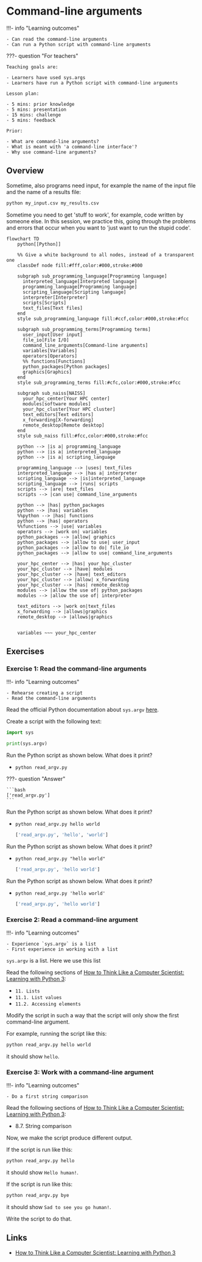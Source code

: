 # Command-line arguments

!!!- info "Learning outcomes"

    - Can read the command-line arguments
    - Can run a Python script with command-line arguments

???- question "For teachers"

    Teaching goals are:

    - Learners have used sys.args
    - Learners have run a Python script with command-line arguments

    Lesson plan:

    - 5 mins: prior knowledge
    - 5 mins: presentation
    - 15 mins: challenge
    - 5 mins: feedback

    Prior:

    - What are command-line arguments?
    - What is meant with 'a command-line interface'?
    - Why use command-line arguments?

## Overview

Sometime, also programs need input, for example
the name of the input file and the name of a results file:

```bash
python my_input.csv my_results.csv
```

Sometime you need to get 'stuff to work', for example,
code written by someone else.
In this session, we practice this,
going through the problems and errors that occur
when you want to 'just want to run the stupid code'.

```mermaid
flowchart TD
    python[[Python]]

    %% Give a white background to all nodes, instead of a transparent one
    classDef node fill:#fff,color:#000,stroke:#000

    subgraph sub_programming_language[Programming language]
      interpreted_language[Interpreted language]
      programming_language[Programming language]
      scripting_language[Scripting language]
      interpreter[Interpreter]
      scripts[Scripts]
      text_files[Text files]
    end
    style sub_programming_language fill:#ccf,color:#000,stroke:#fcc

    subgraph sub_programming_terms[Programming terms]
      user_input[User input]
      file_io[File I/O]
      command_line_arguments[Command-line arguments]
      variables[Variables]
      operators[Operators]
      %% functions[Functions]
      python_packages[Python packages]
      graphics[Graphics]
    end 
    style sub_programming_terms fill:#cfc,color:#000,stroke:#fcc

    subgraph sub_naiss[NAISS]
      your_hpc_center[Your HPC center]
      modules[software modules]
      your_hpc_cluster[Your HPC cluster]
      text_editors[Text editors]
      x_forwarding[X-forwarding]
      remote_desktop[Remote desktop]
    end
    style sub_naiss fill:#fcc,color:#000,stroke:#fcc

    python --> |is a| programming_language
    python --> |is a| interpreted_language
    python --> |is a| scripting_language

    programming_language --> |uses| text_files
    interpreted_language --> |has a| interpreter
    scripting_language --> |is|interpreted_language
    scripting_language --> |runs| scripts
    scripts --> |are| text_files
    scripts --> |can use| command_line_arguments

    python --> |has| python_packages
    python --> |has| variables
    %%python --> |has| functions
    python --> |has| operators
    %%functions --> |use| variables
    operators --> |work on| variables
    python_packages --> |allow| graphics
    python_packages --> |allow to use| user_input
    python_packages --> |allow to do| file_io
    python_packages --> |allow to use| command_line_arguments

    your_hpc_center --> |has| your_hpc_cluster
    your_hpc_cluster --> |have| modules
    your_hpc_cluster --> |have| text_editors
    your_hpc_cluster --> |allow| x_forwarding
    your_hpc_cluster --> |has| remote_desktop
    modules --> |allow the use of| python_packages
    modules --> |allow the use of| interpreter

    text_editors --> |work on|text_files
    x_forwarding --> |allows|graphics
    remote_desktop --> |allows|graphics
    

    variables ~~~ your_hpc_center
```


## Exercises

### Exercise 1: Read the command-line arguments

!!!- info "Learning outcomes"

    - Rehearse creating a script
    - Read the command-line arguments

Read the official Python documentation about `sys.argv` [here](https://docs.python.org/3/library/sys.html#sys.argv).

Create a script with the following text:

``` python title="read_argv.py"
import sys

print(sys.argv)
```

Run the Python script as shown below. What does it print?

- `python read_argv.py`

???- question "Answer"

    ```bash
    ['read_argv.py']
    ```

Run the Python script as shown below. What does it print?

- `python read_argv.py hello world`

    ```bash
    ['read_argv.py', 'hello', 'world']
    ```

Run the Python script as shown below. What does it print?

- `python read_argv.py "hello world"`

    ```bash
    ['read_argv.py', 'hello world']
    ```

Run the Python script as shown below. What does it print?

- `python read_argv.py 'hello world'`

    ```bash
    ['read_argv.py', 'hello world']
    ```

### Exercise 2: Read a command-line argument

!!!- info "Learning outcomes"

    - Experience `sys.argv` is a list
    - First experience in working with a list

`sys.argv` is a list. Here we use this list

Read the following sections of
[How to Think Like a Computer Scientist: Learning with Python 3](https://openbookproject.net/thinkcs/python/english3e/index.html):

- `11. Lists`
- `11.1. List values`
- `11.2. Accessing elements`

Modify the script in such a way that the script will only show the first command-line
argument.

For example, running the script like this:

```bash
python read_argv.py hello world
```

it should show `hello`.

### Exercise 3: Work with a command-line argument

!!!- info "Learning outcomes"

    - Do a first string comparison

Read the following sections of
[How to Think Like a Computer Scientist: Learning with Python 3](https://openbookproject.net/thinkcs/python/english3e/index.html):

- 8.7. String comparison

Now, we make the script produce different output.

If the script is run like this:

```bash
python read_argv.py hello
```

it should show `Hello human!`.

If the script is run like this:

```bash
python read_argv.py bye
```

it should show `Sad to see you go human!`.

Write the script to do that.

## Links

- [How to Think Like a Computer Scientist: Learning with Python 3](https://openbookproject.net/thinkcs/python/english3e/index.html)
